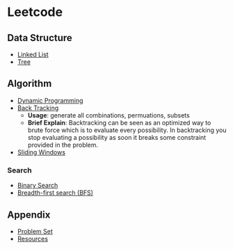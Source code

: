 # Leetcode

## Data Structure

- [Linked List](./docs/ds/linked_list.md)
- [Tree](./docs/ds/tree.md)

## Algorithm

- [Dynamic Programming](./docs/algorithm/dynamic_programming.md)
- [Back Tracking](./docs/algorithm/backtracking.md)
  - **Usage**: generate all combinations, permuations, subsets
  - **Brief Explain**: Backtracking can be seen as an optimized way to brute force which is to evaluate every possibility. In backtracking you stop evaluating a possibility as soon it breaks some constraint provided in the problem.
- [Sliding Windows](./docs/algorithm/sliding_windows.md)

### Search

- [Binary Search](./docs/algorithm/search/binary_search.md)
- [Breadth-first search (BFS)](./docs/algorithm/search/breadth_first_search.md)

## Appendix

- [Problem Set](./docs/problem_set.md)
- [Resources](./docs/resources.md)
